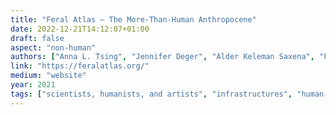 ```yaml
---
title: "Feral Atlas – The More-Than-Human Anthropocene"
date: 2022-12-21T14:12:07+01:00
draft: false
aspect: "non-human"
authors: ["Anna L. Tsing", "Jennifer Deger", "Alder Keleman Saxena", "Feifei Zhou"]
link: "https://feralatlas.org/"
medium: "website"
year: 2021
tags: ["scientists, humanists, and artists", "infrastructures", "human-built"]
---
```


